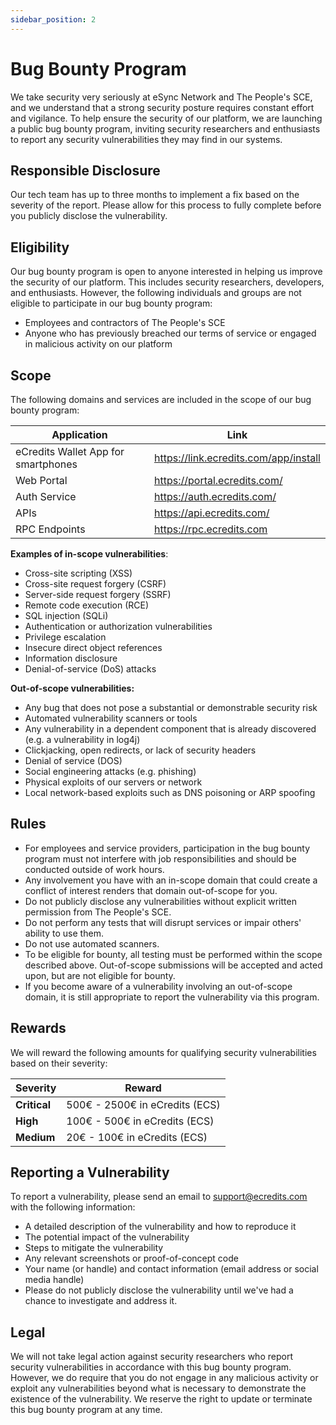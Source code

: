 ```yaml
---
sidebar_position: 2
---
```

# Bug Bounty Program

We take security very seriously at eSync Network and The People's SCE, and we understand that a strong security posture requires constant effort and vigilance. To help ensure the security of our platform, we are launching a public bug bounty program, inviting security researchers and enthusiasts to report any security vulnerabilities they may find in our systems.

## Responsible Disclosure

Our tech team has up to three months to implement a fix based on the severity of the report. Please allow for this process to fully complete before you publicly disclose the vulnerability.

## Eligibility

Our bug bounty program is open to anyone interested in helping us improve the security of our platform. This includes security researchers, developers, and enthusiasts.
However, the following individuals and groups are not eligible to participate in our bug bounty program:
- Employees and contractors of The People's SCE
- Anyone who has previously breached our terms of service or engaged in malicious activity on our platform

## Scope

The following domains and services are included in the scope of our bug bounty program:

<table>
<thead>
<tr><th>Application</th><th>Link</th></tr>
</thead>
<tbody>
<tr><td>eCredits Wallet App for smartphones</td><td><a href="https://link.ecredits.com/app/install">https://link.ecredits.com/app/install</a></td></tr>
<tr><td>Web Portal</td><td><a href="https://portal.ecredits.com/">https://portal.ecredits.com/</a></td></tr>
<tr><td>Auth Service</td><td><a href="https://auth.ecredits.com/">https://auth.ecredits.com/</a></td></tr>
<tr><td>APIs</td><td><a href="https://api.ecredits.com/">https://api.ecredits.com/</a></td></tr>
<tr><td>RPC Endpoints</td><td><a href="https://rpc.ecredits.com">https://rpc.ecredits.com</a></td></tr>
</tbody>
</table>

**Examples of in-scope vulnerabilities**:
- Cross-site scripting (XSS)
- Cross-site request forgery (CSRF)
- Server-side request forgery (SSRF)
- Remote code execution (RCE)
- SQL injection (SQLi)
- Authentication or authorization vulnerabilities
- Privilege escalation
- Insecure direct object references
- Information disclosure
- Denial-of-service (DoS) attacks

**Out-of-scope vulnerabilities:**
- Any bug that does not pose a substantial or demonstrable security risk
- Automated vulnerability scanners or tools
- Any vulnerability in a dependent component that is already discovered (e.g. a vulnerability in log4j)
- Clickjacking, open redirects, or lack of security headers
- Denial of service (DOS)
- Social engineering attacks (e.g. phishing)
- Physical exploits of our servers or network
- Local network-based exploits such as DNS poisoning or ARP spoofing

## Rules

- For employees and service providers, participation in the bug bounty program must not interfere with job responsibilities and should be conducted outside of work hours.
- Any involvement you have with an in-scope domain that could create a conflict of interest renders that domain out-of-scope for you.
- Do not publicly disclose any vulnerabilities without explicit written permission from The People's SCE.
- Do not perform any tests that will disrupt services or impair others' ability to use them.
- Do not use automated scanners.
- To be eligible for bounty, all testing must be performed within the scope described above. Out-of-scope submissions will be accepted and acted upon, but are not eligible for bounty.
- If you become aware of a vulnerability involving an out-of-scope domain, it is still appropriate to report the vulnerability via this program.

## Rewards

We will reward the following amounts for qualifying security vulnerabilities based on their severity:

| Severity     | Reward                   |
|--------------|--------------------------|
| **Critical** | 500€ - 2500€ in eCredits (ECS) |
| **High**     | 100€ - 500€ in eCredits (ECS)  |
| **Medium**   | 20€ - 100€ in eCredits (ECS)   |

## Reporting a Vulnerability

To report a vulnerability, please send an email to <support@ecredits.com> with the following information:

- A detailed description of the vulnerability and how to reproduce it
- The potential impact of the vulnerability
- Steps to mitigate the vulnerability
- Any relevant screenshots or proof-of-concept code
- Your name (or handle) and contact information (email address or social media handle)
- Please do not publicly disclose the vulnerability until we've had a chance to investigate and address it.

## Legal

We will not take legal action against security researchers who report security vulnerabilities in accordance with this bug bounty program.
However, we do require that you do not engage in any malicious activity or exploit any vulnerabilities beyond what is necessary to demonstrate the existence of the vulnerability.
We reserve the right to update or terminate this bug bounty program at any time.